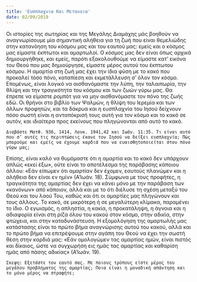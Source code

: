 ```yaml
---
title: 'Ευσπλαχνια Και Μετανοια'
date: 02/09/2019
---
```


Οι ιστορίες της σωτηρίας και της Μεγάλης Διαμάχης μάς βοηθούν να αναγνωρίσουμε μία σημαντική αλήθεια για τη ζωή που είναι θεμελιώδης στην κατανόηση του κόσμου μας και του εαυτού μας: εμείς και ο κόσμος μας είμαστε έκπτωτοι και αμαρτωλοί. Ο κόσμος μας δεν είναι όπως αρχικά δημιουργήθηκε, και εμείς, παρότι εξακολουθούμε να είμαστε κατ’ εικόνα του Θεού που μας δημιούργησε, είμαστε μέρος αυτού του έκπτωτου κόσμου. Η αμαρτία στη ζωή μας έχει την ίδια φύση με το κακό που προκαλεί τόσο πόνο, καταπίεση και εκμετάλλευση σ’ όλον τον κόσμο. Επομένως, είναι λογικό να αισθανόμαστε την λύπη, την ταλαιπωρία, την θλίψη και την τραγικότητα του κόσμου και των ζωών γύρω μας. Θα έπρεπε να είμαστε ρομπότ για να μην αισθανόμαστε τον πόνο της ζωής εδώ. Οι θρήνοι στο βιβλίο των Ψαλμών, η θλίψη του Ιερεμία και των άλλων προφητών, και τα δάκρυα και η ευσπλαχνία του Ιησού δείχνουν πόσο σωστή είναι η ανταπόκρισή τους αυτή για τον κόσμο και το κακό σε αυτόν, και ιδιαίτερα προς εκείνους που πληγώνονται από αυτό το κακό.

`Διαβάστε Ματθ. 936, 1414, Λουκ. 1941,42 και Ιωάν. 11:35. Τι είναι αυτό που σ’ αυτές τις περιπτώσεις έκανε τον Ιησού να δείξει ευσπλαχνία; Πώς μπορούμε και εμείς να έχουμε καρδιά που να ευαισθητοποιείται στον πόνο γύρω μας;`

Επίσης, είναι καλό να θυμόμαστε ότι η αμαρτία και το κακό δεν υπάρχουν απλώς «εκεί έξω», ούτε είναι το αποτέλεσμα της παράβασης κάποιου άλλου: «Εάν είπωμεν ότι αμαρτίαν δεν έχομεν, εαυτούς πλανώμεν και η αλήθεια δεν είναι εν ημίν» (Α’Ιωάν. 18). Σύμφωνα με τους προφήτες, η τραγικότητα της αμαρτίας δεν έχει να κάνει μόνο με την παράβαση των «κανόνων» από κάποιον, αλλά και με το ότι διέλυσε τη σχέση μεταξύ του Θεού και του λαού Του, καθώς και ότι οι αμαρτίες μας πληγώνουν και τους άλλους. Το κακό, σε μικρότερη ή σε μεγαλύτερη κλίμακα, παραμένει το ίδιο. Ο εγωισμός, η απληστία, η κακία, η προκατάληψη, η άγνοια και η αδιαφορία είναι στη ρίζα όλου του κακού στον κόσμο, στην αδικία, στην φτώχεια, και στην καταδυνάστευση. Η εξομολόγηση της αμαρτωλής μας κατάστασης είναι το πρώτο βήμα αναγνώρισης αυτού του κακού, αλλά και το πρώτο βήμα να επιτρέψουμε στην αγάπη του Θεού να έχει την σωστή θέση στην καρδιά μας: «Εάν ομολογώμεν τας αμαρτίας ημών, είναι πιστός και δίκαιος, ώστε να συγχωρήση εις ημάς τας αμαρτίας και καθαρίση ημάς από πάσης αδικίας» (Α’Ιωάν. 19).

`Σκεψη: Εξετάστε τον εαυτό σας. Με ποιους τρόπους είστε μέρος του μεγάλου προβλήματος της αμαρτίας; Ποια είναι η μοναδική απάντηση και το μόνο μέρος να στραφήτε;`